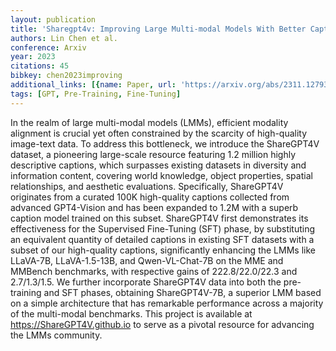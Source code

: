 ```yaml
---
layout: publication
title: 'Sharegpt4v: Improving Large Multi-modal Models With Better Captions'
authors: Lin Chen et al.
conference: Arxiv
year: 2023
citations: 45
bibkey: chen2023improving
additional_links: [{name: Paper, url: 'https://arxiv.org/abs/2311.12793'}]
tags: [GPT, Pre-Training, Fine-Tuning]
---
```

In the realm of large multi-modal models (LMMs), efficient modality alignment
is crucial yet often constrained by the scarcity of high-quality image-text
data. To address this bottleneck, we introduce the ShareGPT4V dataset, a
pioneering large-scale resource featuring 1.2 million highly descriptive
captions, which surpasses existing datasets in diversity and information
content, covering world knowledge, object properties, spatial relationships,
and aesthetic evaluations. Specifically, ShareGPT4V originates from a curated
100K high-quality captions collected from advanced GPT4-Vision and has been
expanded to 1.2M with a superb caption model trained on this subset. ShareGPT4V
first demonstrates its effectiveness for the Supervised Fine-Tuning (SFT)
phase, by substituting an equivalent quantity of detailed captions in existing
SFT datasets with a subset of our high-quality captions, significantly
enhancing the LMMs like LLaVA-7B, LLaVA-1.5-13B, and Qwen-VL-Chat-7B on the MME
and MMBench benchmarks, with respective gains of 222.8/22.0/22.3 and
2.7/1.3/1.5. We further incorporate ShareGPT4V data into both the pre-training
and SFT phases, obtaining ShareGPT4V-7B, a superior LMM based on a simple
architecture that has remarkable performance across a majority of the
multi-modal benchmarks. This project is available at
https://ShareGPT4V.github.io to serve as a pivotal resource for advancing the
LMMs community.